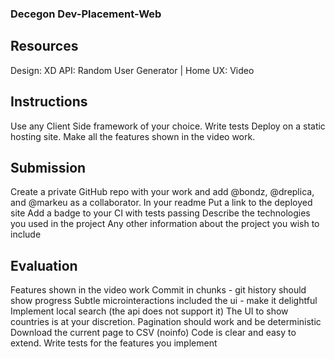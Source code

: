 ### Decegon Dev-Placement-Web

## Resources
Design: XD
API: Random User Generator | Home
UX: Video

## Instructions
Use any Client Side framework of your choice.
Write tests
Deploy on a static hosting site.
Make all the features shown in the video work.

## Submission
Create a private GitHub repo with your work and add @bondz, @dreplica, and @markeu as a collaborator.
In your readme
Put a link to the deployed site
Add a badge to your CI with tests passing
Describe the technologies you used in the project
Any other information about the project you wish to include

## Evaluation
Features shown in the video work
Commit in chunks - git history should show progress
Subtle microinteractions included the ui - make it delightful
Implement local search (the api does not support it)
The UI to show countries is at your discretion.
Pagination should work and be deterministic
Download the current page to CSV (noinfo)
Code is clear and easy to extend.
Write tests for the features you implement
